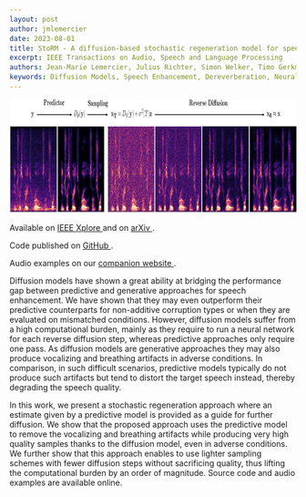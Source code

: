 ```yaml
---
layout: post
author: jmlemercier
date: 2023-08-01
title: StoRM - A diffusion-based stochastic regeneration model for speech enhancement and dereverberation
excerpt: IEEE Transactions on Audio, Speech and Language Processing
authors: Jean-Marie Lemercier, Julius Richter, Simon Welker, Timo Gerkmann
keywords: Diffusion Models, Speech Enhancement, Dereverberation, Neural network
---
```


<div class="post-image">
<img src="/assets/tasl2023/inference.png" height="200px">
</div>

<div class="links">
<p>
Available on <a href="https://ieeexplore.ieee.org/stamp/stamp.jsp?arnumber=10180108"> IEEE Xplore </a> and on <a href="https://arxiv.org/pdf/2212.11851"> arXiv </a>.
</p>
<p>
Code published on <a href="https://github.com/sp-uhh/storm"> GitHub </a>.
</p>
<p>
Audio examples on our <a href="https://www.inf.uni-hamburg.de/en/inst/ab/sp/publications/storm.html"> companion website </a>.
</p>
</div>

<div class="abstract">
<p>
Diffusion models have shown a great ability at bridging the performance gap between predictive and generative approaches for speech enhancement. We have shown that they may even outperform their predictive counterparts for non-additive corruption types or when they are evaluated on mismatched conditions. However, diffusion models suffer from a high computational burden, mainly as they require to run a neural network for each reverse diffusion step, whereas predictive approaches only require one pass. As diffusion models are generative approaches they may also produce vocalizing and breathing artifacts in adverse conditions. In comparison, in such difficult scenarios, predictive models typically do not produce
such artifacts but tend to distort the target speech instead, thereby degrading the speech quality.
</p>
<p>
In this work, we present a stochastic regeneration approach where an estimate given by a predictive model is provided as a guide for further diffusion. We show that the proposed approach uses the predictive model to remove the vocalizing and breathing artifacts while producing very high quality samples thanks to the diffusion model, even in adverse conditions. We further show that this approach enables to use lighter sampling schemes with fewer diffusion steps without sacrificing quality, thus lifting the computational burden by an order of magnitude. Source code and audio examples are available online.
</p>
</div>